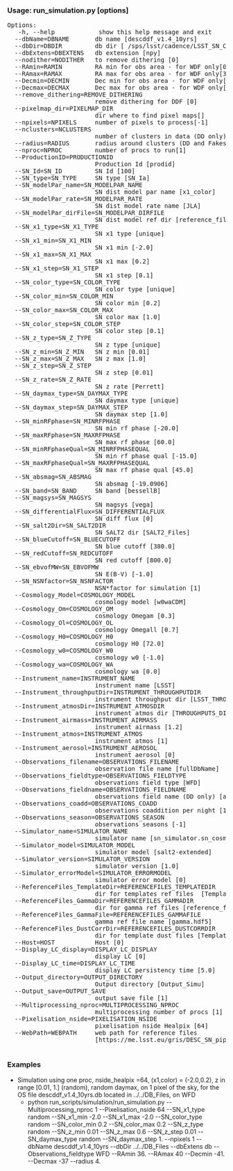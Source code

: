 ### Usage: run_simulation.py [options] ###
<pre>
Options:
   -h, --help            show this help message and exit
  --dbName=DBNAME       db name [descddf_v1.4_10yrs]
  --dbDir=DBDIR         db dir [ /sps/lsst/cadence/LSST_SN_CADENCE/cadence_db]
  --dbExtens=DBEXTENS   db extension [npy]
  --nodither=NODITHER   to remove dithering [0]
  --RAmin=RAMIN         RA min for obs area - for WDF only[0.0]
  --RAmax=RAMAX         RA max for obs area - for WDF only[360.0]
  --Decmin=DECMIN       Dec min for obs area - for WDF only[-1.0]
  --Decmax=DECMAX       Dec max for obs area - for WDF only[-1.0]
  --remove_dithering=REMOVE_DITHERING
                        remove dithering for DDF [0]
  --pixelmap_dir=PIXELMAP_DIR
                        dir where to find pixel maps[]
  --npixels=NPIXELS     number of pixels to process[-1]
  --nclusters=NCLUSTERS
                        number of clusters in data (DD only)[0]
  --radius=RADIUS       radius around clusters (DD and Fakes)[4.0]
  --nproc=NPROC         number of procs to run[1]
  --ProductionID=PRODUCTIONID
                        Production Id [prodid]
  --SN_Id=SN_ID         SN Id [100]
  --SN_type=SN_TYPE     SN type [SN_Ia]
  --SN_modelPar_name=SN_MODELPAR_NAME
                        SN dist model par name [x1_color]
  --SN_modelPar_rate=SN_MODELPAR_RATE
                        SN dist model rate name [JLA]
  --SN_modelPar_dirFile=SN_MODELPAR_DIRFILE
                        SN dist model ref dir [reference_files]
  --SN_x1_type=SN_X1_TYPE
                        SN x1 type [unique]
  --SN_x1_min=SN_X1_MIN
                        SN x1 min [-2.0]
  --SN_x1_max=SN_X1_MAX
                        SN x1 max [0.2]
  --SN_x1_step=SN_X1_STEP
                        SN x1 step [0.1]
  --SN_color_type=SN_COLOR_TYPE
                        SN color type [unique]
  --SN_color_min=SN_COLOR_MIN
                        SN color min [0.2]
  --SN_color_max=SN_COLOR_MAX
                        SN color max [1.0]
  --SN_color_step=SN_COLOR_STEP
                        SN color step [0.1]
  --SN_z_type=SN_Z_TYPE
                        SN z type [unique]
  --SN_z_min=SN_Z_MIN   SN z min [0.01]
  --SN_z_max=SN_Z_MAX   SN z max [1.0]
  --SN_z_step=SN_Z_STEP
                        SN z step [0.01]
  --SN_z_rate=SN_Z_RATE
                        SN z rate [Perrett]
  --SN_daymax_type=SN_DAYMAX_TYPE
                        SN daymax type [unique]
  --SN_daymax_step=SN_DAYMAX_STEP
                        SN daymax step [1.0]
  --SN_minRFphase=SN_MINRFPHASE
                        SN min rf phase [-20.0]
  --SN_maxRFphase=SN_MAXRFPHASE
                        SN max rf phase [60.0]
  --SN_minRFphaseQual=SN_MINRFPHASEQUAL
                        SN min rf phase qual [-15.0]
  --SN_maxRFphaseQual=SN_MAXRFPHASEQUAL
                        SN max rf phase qual [45.0]
  --SN_absmag=SN_ABSMAG
                        SN absmag [-19.0906]
  --SN_band=SN_BAND     SN band [bessellB]
  --SN_magsys=SN_MAGSYS
                        SN magsys [vega]
  --SN_differentialFlux=SN_DIFFERENTIALFLUX
                        SN diff flux [0]
  --SN_salt2Dir=SN_SALT2DIR
                        SN SALT2 dir [SALT2_Files]
  --SN_blueCutoff=SN_BLUECUTOFF
                        SN blue cutoff [380.0]
  --SN_redCutoff=SN_REDCUTOFF
                        SN red cutoff [800.0]
  --SN_ebvofMW=SN_EBVOFMW
                        SN E(B-V) [-1.0]
  --SN_NSNfactor=SN_NSNFACTOR
                        NSN*factor for simulation [1]
  --Cosmology_Model=COSMOLOGY_MODEL
                        cosmology model [w0waCDM]
  --Cosmology_Om=COSMOLOGY_OM
                        cosmology Omegam [0.3]
  --Cosmology_Ol=COSMOLOGY_OL
                        cosmology Omegall [0.7]
  --Cosmology_H0=COSMOLOGY_H0
                        cosmology H0 [72.0]
  --Cosmology_w0=COSMOLOGY_W0
                        cosmology w0 [-1.0]
  --Cosmology_wa=COSMOLOGY_WA
                        cosmology wa [0.0]
  --Instrument_name=INSTRUMENT_NAME
                        instrument name [LSST]
  --Instrument_throughputDir=INSTRUMENT_THROUGHPUTDIR
                        instrument throughput dir [LSST_THROUGHPUTS_BASELINE]
  --Instrument_atmosDir=INSTRUMENT_ATMOSDIR
                        instrument atmos dir [THROUGHPUTS_DIR]
  --Instrument_airmass=INSTRUMENT_AIRMASS
                        instrument airmass [1.2]
  --Instrument_atmos=INSTRUMENT_ATMOS
                        instrument atmos [1]
  --Instrument_aerosol=INSTRUMENT_AEROSOL
                        instrument aerosol [0]
  --Observations_filename=OBSERVATIONS_FILENAME
                        observation file name [fullDbName]
  --Observations_fieldtype=OBSERVATIONS_FIELDTYPE
                        observations field type [WFD]
  --Observations_fieldname=OBSERVATIONS_FIELDNAME
                        observations field name (DD only) [all]
  --Observations_coadd=OBSERVATIONS_COADD
                        observations coaddition per night [1]
  --Observations_season=OBSERVATIONS_SEASON
                        observations seasons [-1]
  --Simulator_name=SIMULATOR_NAME
                        simulator name [sn_simulator.sn_cosmo]
  --Simulator_model=SIMULATOR_MODEL
                        simulator model [salt2-extended]
  --Simulator_version=SIMULATOR_VERSION
                        simulator version [1.0]
  --Simulator_errorModel=SIMULATOR_ERRORMODEL
                        simulator error model [0]
  --ReferenceFiles_TemplateDir=REFERENCEFILES_TEMPLATEDIR
                        dir for templates ref files  [Template_LC]
  --ReferenceFiles_GammaDir=REFERENCEFILES_GAMMADIR
                        dir for gamma ref files [reference_files]
  --ReferenceFiles_GammaFile=REFERENCEFILES_GAMMAFILE
                        gamma ref file name [gamma.hdf5]
  --ReferenceFiles_DustCorrDir=REFERENCEFILES_DUSTCORRDIR
                        dir for template dust files [Template_Dust]
  --Host=HOST           Host [0]
  --Display_LC_display=DISPLAY_LC_DISPLAY
                        display LC [0]
  --Display_LC_time=DISPLAY_LC_TIME
                        display LC persistency time [5.0]
  --Output_directory=OUTPUT_DIRECTORY
                        Output directory [Output_Simu]
  --Output_save=OUTPUT_SAVE
                        output save file [1]
  --Multiprocessing_nproc=MULTIPROCESSING_NPROC
                        multiprocessing number of procs [1]
  --Pixelisation_nside=PIXELISATION_NSIDE
                        pixelisation nside Healpix [64]
  --WebPath=WEBPATH     web path for reference files
                        [https://me.lsst.eu/gris/DESC_SN_pipeline]

</pre>

### Examples ###
<ul>
<li>  Simulation using one proc, nside_healpix =64, (x1,color) = (-2.0,0.2), z in range [0.01, 1.] (random), random daymax, on 1 pixel of the sky, for the OS file descddf_v1.4_10yrs.db located in ../../DB_Files, on WFD
      <ul>
     <li>python run_scripts/simulation/run_simulation.py  --Multiprocessing_nproc 1 --Pixelisation_nside 64 --SN_x1_type random --SN_x1_min -2.0 --SN_x1_max -2.0 --SN_color_type random --SN_color_min 0.2 --SN_color_max 0.2 --SN_z_type random --SN_z_min 0.01 --SN_z_max 0.6 --SN_z_step 0.01 --SN_daymax_type random --SN_daymax_step 1. --npixels 1 --dbName descddf_v1.4_10yrs --dbDir ../../DB_Files --dbExtens db --Observations_fieldtype WFD --RAmin 36. --RAmax 40 --Decmin -41. --Decmax -37 --radius 4. </li>
     </ul>
     </li>

</li>

